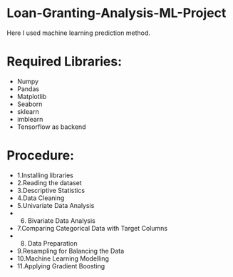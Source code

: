 # Loan-Granting-Analysis-ML-Project

Here I used machine learning prediction method.


# Required Libraries:

* Numpy
* Pandas
* Matplotlib
* Seaborn 
* sklearn
* imblearn
* Tensorflow as backend

# Procedure:

* 1.Installing libraries
* 2.Reading the dataset
* 3.Descriptive Statistics
* 4.Data Cleaning
* 5.Univariate Data Analysis
* 6. Bivariate Data Analysis
* 7.Comparing Categorical Data with Target Columns
* 8. Data Preparation
* 9.Resampling for Balancing the Data
* 10.Machine Learning Modelling
* 11.Applying Gradient Boosting
